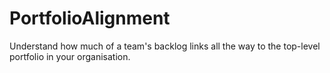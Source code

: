# PortfolioAlignment
Understand how much of a team's backlog links all the way to the top-level portfolio in your organisation.
